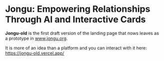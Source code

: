 # Jongu: Empowering Relationships Through AI and Interactive Cards

**Jongu-old** is the first draft version of the landing page that nows leaves as a prototype in www.jongu.org.

It is more of an idea than a platform and you can interact with it here: https://jongu-old.vercel.app/

